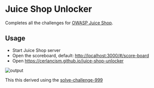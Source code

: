 # Juice Shop Unlocker
Completes all the challenges for [OWASP Juice Shop](https://github.com/juice-shop/juice-shop).

## Usage
- Start Juice Shop server
- Open the scoreboard, default: <http://localhost:3000/#/score-board>
- Open <https://cerlancism.github.io/juice-shop-unlocker>

![output](https://user-images.githubusercontent.com/28769707/136515809-15ae1c96-1775-4563-b03d-2e0fe5344181.gif)



This this derived using the [solve-challenge-999](https://pwning.owasp-juice.shop/appendix/solutions.html#solve-challenge-999)
